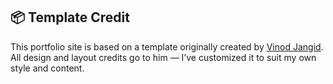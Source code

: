 ## 📦 Template Credit

This portfolio site is based on a template originally created by [Vinod Jangid](https://github.com/vinodjangid07/vinodjangid07.github.io).  
All design and layout credits go to him — I’ve customized it to suit my own style and content.
